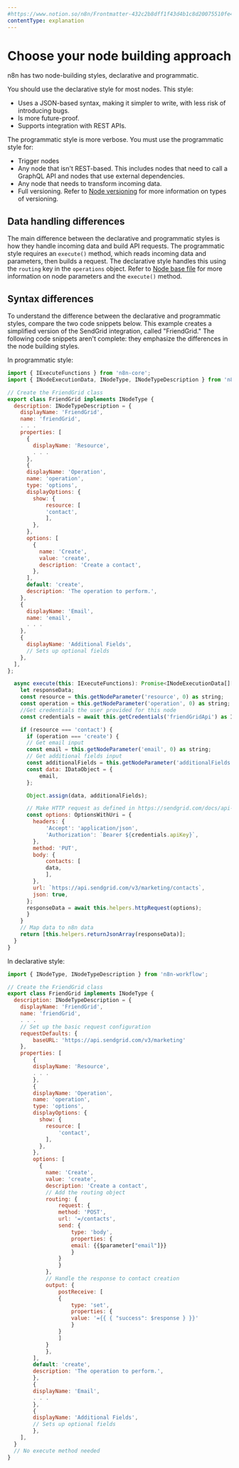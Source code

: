 ```yaml
---
#https://www.notion.so/n8n/Frontmatter-432c2b8dff1f43d4b1c8d20075510fe4
contentType: explanation
---
```


# Choose your node building approach

n8n has two node-building styles, declarative and programmatic. 

You should use the declarative style for most nodes. This style:

* Uses a JSON-based syntax, making it simpler to write, with less risk of introducing bugs.
* Is more future-proof.
* Supports integration with REST APIs.

The programmatic style is more verbose. You must use the programmatic style for:

* Trigger nodes
* Any node that isn't REST-based. This includes nodes that need to call a GraphQL API and nodes that use external dependencies.
* Any node that needs to transform incoming data.
* Full versioning. Refer to [Node versioning](/integrations/creating-nodes/build/reference/node-versioning/) for more information on types of versioning.

## Data handling differences

The main difference between the declarative and programmatic styles is how they handle incoming data and build API requests. The programmatic style requires an `execute()` method, which reads incoming data and parameters, then builds a request. The declarative style handles this using the `routing` key in the `operations` object. Refer to [Node base file](/integrations/creating-nodes/build/reference/node-base-files/) for more information on node parameters and the `execute()` method.

## Syntax differences

To understand the difference between the declarative and programmatic styles, compare the two code snippets below. This example creates a simplified version of the SendGrid integration, called "FriendGrid." The following code snippets aren't complete: they emphasize the differences in the node building styles.

In programmatic style:

```js
import { IExecuteFunctions } from 'n8n-core';
import { INodeExecutionData, INodeType, INodeTypeDescription } from 'n8n-workflow';

// Create the FriendGrid class
export class FriendGrid implements INodeType {
  description: INodeTypeDescription = {
    displayName: 'FriendGrid',
    name: 'friendGrid',
    . . .
    properties: [
      {
        displayName: 'Resource',
        . . .
      },
      {
      displayName: 'Operation',
      name: 'operation',
      type: 'options',
      displayOptions: {
        show: {
            resource: [
            'contact',
            ],
        },
      },
      options: [
        {
          name: 'Create',
          value: 'create',
          description: 'Create a contact',
        },
      ],
      default: 'create',
      description: 'The operation to perform.',
    },
    {
      displayName: 'Email',
      name: 'email',
      . . .
    },
    {
      displayName: 'Additional Fields',
      // Sets up optional fields
    },
  ],
};

  async execute(this: IExecuteFunctions): Promise<INodeExecutionData[][]> {
    let responseData;
    const resource = this.getNodeParameter('resource', 0) as string;
    const operation = this.getNodeParameter('operation', 0) as string;
    //Get credentials the user provided for this node
    const credentials = await this.getCredentials('friendGridApi') as IDataObject;

    if (resource === 'contact') {
      if (operation === 'create') {
      // Get email input
      const email = this.getNodeParameter('email', 0) as string;
      // Get additional fields input
      const additionalFields = this.getNodeParameter('additionalFields', 0) as IDataObject;
      const data: IDataObject = {
          email,
      };

      Object.assign(data, additionalFields);

      // Make HTTP request as defined in https://sendgrid.com/docs/api-reference/
      const options: OptionsWithUri = {
        headers: {
            'Accept': 'application/json',
            'Authorization': `Bearer ${credentials.apiKey}`,
        },
        method: 'PUT',
        body: {
            contacts: [
            data,
            ],
        },
        url: `https://api.sendgrid.com/v3/marketing/contacts`,
        json: true,
      };
      responseData = await this.helpers.httpRequest(options);
      }
    }
    // Map data to n8n data
    return [this.helpers.returnJsonArray(responseData)];
  }
}
```

In declarative style:

```js
import { INodeType, INodeTypeDescription } from 'n8n-workflow';

// Create the FriendGrid class
export class FriendGrid implements INodeType {
  description: INodeTypeDescription = {
    displayName: 'FriendGrid',
    name: 'friendGrid',
    . . .
    // Set up the basic request configuration
    requestDefaults: {
        baseURL: 'https://api.sendgrid.com/v3/marketing'
    },
    properties: [
        {
        displayName: 'Resource',
        . . .
        },
        {
        displayName: 'Operation',
        name: 'operation',
        type: 'options',
        displayOptions: {
          show: {
            resource: [
                'contact',
            ],
          },
        },
        options: [
          {
            name: 'Create',
            value: 'create',
            description: 'Create a contact',
            // Add the routing object
            routing: { 
                request: {
                method: 'POST',
                url: '=/contacts',
                send: {
                    type: 'body',
                    properties: {
                    email: {{$parameter["email"]}}
                    }
                }
                }
            },
            // Handle the response to contact creation
            output: {
                postReceive: [
                {
                    type: 'set',
                    properties: {
                    value: '={{ { "success": $response } }}'
                    }
                }
                ]
            }
            },
        ],
        default: 'create',
        description: 'The operation to perform.',
        },
        {
        displayName: 'Email',
        . . .
        },
        {
        displayName: 'Additional Fields',
        // Sets up optional fields
        },
    ],
  }
  // No execute method needed
}
```
